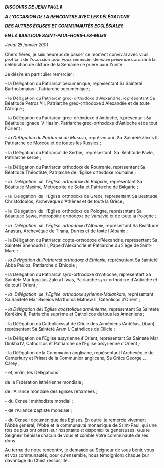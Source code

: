 ***DISCOURS DE JEAN PAUL II***

***À L'OCCASION DE LA RENCONTRE AVEC LES DÉLÉGATIONS***

***DES AUTRES ÉGLISES ET COMMUNAUTÉS ECCLÉSIALES***

***EN LA BASILIQUE SAINT-PAUL-HORS-LES-MURS***

*Jeudi 25 janvier 2001*

Chers frères, je suis heureux de passer ce moment convivial avec vous profitant de l'occasion pour vous remercier de votre présence cordiale à la célébration de clôture de la Semaine de prière pour l'unité.

Je désire en particulier remercier :

- la Délégation du Patriarcat oecuménique, représentant Sa Sainteté Bartholomaios I, Patriarche oecuménique ;

- la Délégation du Patriarcat grec-orthodoxe d'Alexandrie, représentant Sa Béatitude Petros VII, Patriarche grec-orthodoxe d'Alexandrie et de toute l'Afrique ;

- la Délégation du Patriarcat grec-orthodoxe d'Antioche, représentant Sa Béatitude Ignace IV Hazim, Patriarche grec-orthodoxe d'Antioche et de tout l'Orient *;*

*- la Délégation du Patriarcat de Moscou,* représentant  Sa  Sainteté Alexis II, Patriarche de Moscou et de toutes les Russies ;

- la Délégation du Patriarcat de Serbie,  représentant  Sa  Béatitude Pavle, Patriarche serbe ;

- la Délégation du Patriarcat orthodoxe de Roumanie, représentant Sa Béatitude Théoctiste, Patriarche de l'Eglise orthodoxe roumaine *;*

*- la  Délégation  de  l'Eglise  orthodoxe de Bulgarie,* représentant Sa Béatitude Maxime, Métropolite de Sofia et Patriarche de Bulgarie ;

- la  Délégation  de  l'Eglise  orthodoxe de Grèce, représentant Sa Béatitude Christódoulos, Archevêque d'Athènes et de toute la Grèce ;

- la  Délégation  de  l'Eglise  orthodoxe de Pologne, représentant Sa Béatitude Sawa, Métropolite orthodoxe de Varsovie et de toute la Pologne *;*

*- la  Délégation  de  l'Eglise  orthodoxe d'Albanie,* représentant Sa Béatitude Anastas, Archevêque de Tirana, Durres et de toute l'Albanie ;

- la Délégation du Patriarcat copte-orthodoxe d'Alexandrie, représentant Sa Sainteté Shenouda III, Pape d'Alexandrie et Patriarche du Siège de Saint-Marc *;*

*- la Délégation du Patriarcat orthodoxe d'Ethiopie,* représentant Sa Sainteté Abba Paulos, Patriarche d'Ethiopie ;

- la Délégation du Patriarcat syro-orthodoxe d'Antioche, représentant Sa Sainteté Mar Ignatius Zakka I Iwas, Patriarche syro-orthodoxe d'Antioche et de tout l'Orient *;*

*- la  Délégation  de  l'Eglise  orthodoxe syrienne-Malankare,* représentant Sa Sainteté Mar Baseios Marthoma Mathew II, Catholicos d'Orient *;*

*- la Délégation de l'Eglise apostolique arménienne,* représentant Sa Sainteté Karékine II, Patriarche suprême et Catholicos de tous les Arméniens ;

- la Délégation du Catholicossat de Cilicie des Arméniens (Antélias, Liban), représentant Sa Sainteté Aram I, Catholicos de Cilicie ;

- la Délégation de l'Eglise assyrienne d'Orient, représentant Sa Sainteté Mar Dinkha IV, Catholicos et Patriarche de l'Eglise assyrienne d'Orient *;*

*-* la Délégation de la Communion anglicane, représentant l'Archevêque de Canterbury et Primat de la Communion anglicane, Sa Grâce George L. Carey ;

- et, enfin, les Délégations

de la Fédération luthérienne mondiale ;

de l'Alliance mondiale des Eglises réformées ;

- du Conseil méthodiste mondial ;

- de l'Alliance baptiste mondiale ;

- du Conseil oecuménique des Eglises. En outre, je remercie vivement l'Abbé général, l'Abbé et la communauté monastique de Saint-Paul, qui une fois de plus ont offert leur hospitalité et disponibilité généreuses. Que le Seigneur bénisse chacun de vous et comble Votre communauté de ses dons.

Au terme de notre rencontre, je demande au Seigneur de vous bénir, vous et vos communautés, pour qu'ensemble, nous témoignions chaque jour davantage du Christ ressuscité.